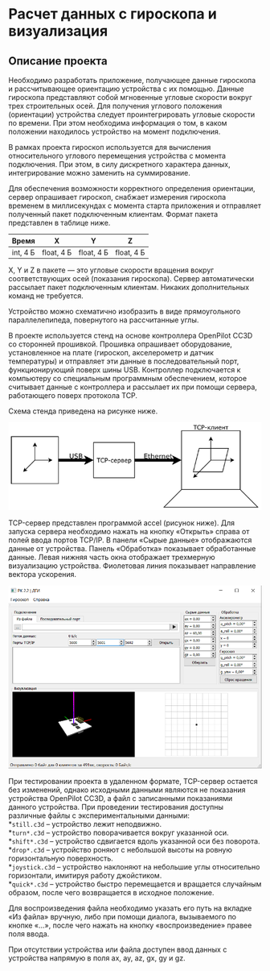 # Расчет данных с гироскопа и визуализация

## Описание проекта

Необходимо разработать приложение, получающее данные гироскопа и рассчитывающее ориентацию устройства с их помощью.
Данные гироскопа представляют собой мгновенные угловые скорости вокруг трех строительных осей. Для получения углового положения (ориентации)
устройства следует проинтегрировать угловые скорости по времени. При этом необходима информация о том, в каком положении находилось устройство на
момент подключения.

В рамках проекта гироскоп используется для вычисления относительного углового перемещения устройства с момента подключения. При
этом, в силу дискретного характера данных, интегрирование можно заменить на суммирование.

Для обеспечения возможности корректного определения ориентации, сервер опрашивает гироскоп, снабжает измерения гироскопа временем в миллисекундах с
момента старта приложения и отправляет полученный пакет подключенным клиентам. Формат пакета представлен в таблице ниже.

Время | X | Y | Z
--- | --- | --- | --- |
int, 4 Б | float, 4 Б | float, 4 Б | float, 4 Б

X, Y и Z в пакете — это угловые скорости вращения вокруг соответствующих осей (показания гироскопа).
Сервер автоматически рассылает пакет подключенным клиентам. Никаких дополнительных команд не требуется.

Устройство можно схематично изобразить в виде прямоугольного параллелепипеда, повернутого на рассчитанные углы.

В проекте используется стенд на основе контроллера OpenPilot CC3D со сторонней прошивкой. Прошивка опрашивает оборудование, установленное на плате (гироскоп, акселерометр и
датчик температуры) и отправляет эти данные в последовательный порт, функционирующий поверх шины USB. Контроллер подключается к компьютеру со
специальным программным обеспечением, которое считывает данные с контроллера и рассылает их при помощи сервера, работающего поверх протокола TCP.

Схема стенда приведена на рисунке ниже.

![stand_scheme](https://github.com/niksuf/GyroscopeCalculations/blob/master/img/stand_scheme.png)

TCP-сервер представлен программой accel (рисунок ниже). Для запуска сервера необходимо нажать на кнопку «Открыть» справа от полей ввода портов TCP/IP. В
панели «Сырые данные» отображаются данные от устройства. Панель «Обработка» показывает обработанные данные. Левая нижняя часть окна отображает трехмерную визуализацию 
устройства. Фиолетовая линия показывает направление вектора ускорения.

![accel_window](https://github.com/niksuf/GyroscopeCalculations/blob/master/img/accel_window.png)

При тестировании проекта в удаленном формате, TCP-сервер остается без изменений, однако исходными данными являются не показания устройства OpenPilot CC3D, а файл с 
записанными показаниями данного устройства. При проведении тестирования доступны различные файлы с экспериментальными данными:\
  *```still.c3d``` – устройство лежит неподвижно.\
  *```turn*.c3d``` – устройство поворачивается вокруг указанной оси.\
  *```shift*.c3d``` – устройство сдвигается вдоль указанной оси без поворота.\
  *```drop*.c3d``` – устройство роняют с небольшой высоты на ровную горизонтальную поверхность.\
  *```joystick.c3d``` – устройство наклоняют на небольшие углы относительно горизонтали, имитируя работу джойстиком.\
  *```quick*.c3d``` – устройство быстро перемещается и вращается случайным образом, после чего возвращается в исходное положение.

Для воспроизведения файла необходимо указать его путь на вкладке «Из файла» вручную, либо при помощи диалога, вызываемого по кнопке «...», после чего нажать на 
кнопку «воспроизведение» правее поля ввода.

При отсутствии устройства или файла доступен ввод данных с устройства напрямую в поля ax, ay, az, gx, gy и gz.

